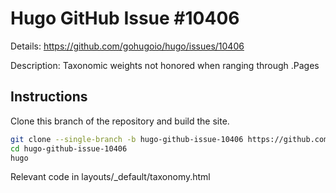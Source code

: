 # Hugo GitHub Issue #10406

Details: <https://github.com/gohugoio/hugo/issues/10406>

Description: Taxonomic weights not honored when ranging through .Pages

## Instructions

Clone this branch of the repository and build the site.

```bash
git clone --single-branch -b hugo-github-issue-10406 https://github.com/jmooring/hugo-testing hugo-github-issue-10406
cd hugo-github-issue-10406
hugo
```

Relevant code in layouts/_default/taxonomy.html
